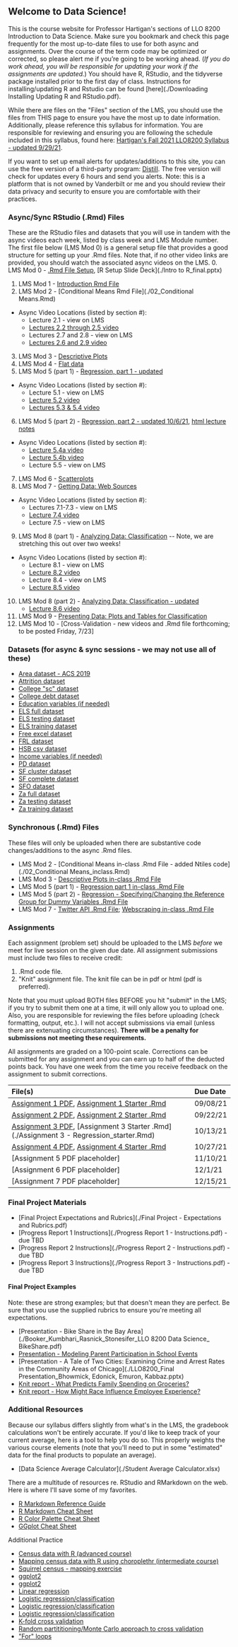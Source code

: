 ## Welcome to Data Science!

This is the course website for Professor Hartigan's sections of LLO 8200 Introduction to Data Science. Make sure you bookmark and check this page frequently for the most up-to-date files to use for both async and assignments. Over the course of the term code may be optimized or corrected, so please alert me if you’re going to be working ahead. (_If you do work ahead, you will be responsible for updating your work if the assignments are updated._) You should have R, RStudio, and the tidyverse package installed prior to the first day of class. Instructions for installing/updating R and Rstudio can be found [here](./Downloading Installing Updating R and RStudio.pdf).

While there are files on the "Files" section of the LMS, you should use the files from THIS page to ensure you have the most up to date information. Additionally, please reference this syllabus for information. You are responsible for reviewing and ensuring you are following the schedule included in this syllabus, found here: [Hartigan's Fall 2021 LLO8200 Syllabus - updated 9/29/21](./Hartigan_LLO8200_syllabus_fall2021.pdf). 

If you want to set up email alerts for updates/additions to this site, you can use the free version of a third-party program: [Distill](https://distill.io/). The free version will check for updates every 6 hours and send you alerts. Note: this is a platform that is not owned by Vanderbilt or me and you should review their data privacy and security to ensure you are comfortable with their practices.

### Async/Sync RStudio (.Rmd) Files
These are the RStudio files and datasets that you will use in tandem with the async videos each week, listed by class week and LMS Module number. The first file below (LMS Mod 0) is a general setup file that provides a good structure for setting up your .Rmd files. Note that, if no other video links are provided, you should watch the associated async videos on the LMS. 
0. LMS Mod 0 - [.Rmd File Setup](./00_setup.Rmd), [R Setup Slide Deck](./Intro to R_final.pptx)
1. LMS Mod 1 - [Introduction Rmd File](./01_Intro.Rmd) 
2. LMS Mod 2 - [Conditional Means Rmd File](./02_Conditional Means.Rmd) 
  * Async Video Locations (listed by section #):
    * Lecture 2.1 - view on LMS
    * [Lectures 2.2 through 2.5 video](https://www.youtube.com/watch?v=NQtvxw9CNCU)
    * Lectures 2.7 and 2.8 - view on LMS
    * [Lectures 2.6 and 2.9 video](https://www.youtube.com/watch?v=K3f-5fb-lL0)
3. LMS Mod 3 - [Descriptive Plots](./03_DescriptivePlots.Rmd) 
4. LMS Mod 4 - [Flat data](./04_flatdata.Rmd)
5. LMS Mod 5 (part 1) - [Regression, part 1 - updated](./05_regression_updated.Rmd)
  * Async Video Locations (listed by section #):
    * Lecture 5.1 - view on LMS
    * [Lecture 5.2 video](https://youtu.be/8P5CLj5Vy70)
    * [Lectures 5.3 & 5.4 video](https://youtu.be/6s5__DICHDg)
6. LMS Mod 5 (part 2) - [Regression, part 2 - updated 10/6/21](./05_regression_part2.Rmd), [html lecture notes](https://raw.githack.com/wdoyle42/ll0_8200_summer_21/main/05-regression-2.html)
  * Async Video Locations (listed by section #):
    * [Lecture 5.4a video](https://www.youtube.com/watch?v=llfHYO_MujY)
    * [Lecture 5.4b video](https://www.youtube.com/watch?v=hm33VbjQZMY)
    * Lecture 5.5 - view on LMS
7. LMS Mod 6 - [Scatterplots](./06_scatterplots.Rmd)
8. LMS Mod 7 - [Getting Data: Web Sources](./07_webscraping_updated.Rmd)
  * Async Video Locations (listed by section #):
    * Lectures 7.1-7.3 - view on LMS
    * [Lecture 7.4 video](https://www.youtube.com/watch?v=NHbs55PTb-g)
    * Lecture 7.5 - view on LMS
9. LMS Mod 8 (part 1) - [Analyzing Data: Classification](./08_classification.Rmd) -- Note, we are stretching this out over two weeks! 
  * Async Video Locations (listed by section #):
    * Lecture 8.1 - view on LMS
    * [Lecture 8.2 video](https://www.youtube.com/watch?v=IIEvyvsVO7Q)
    * Lecture 8.4 - view on LMS
    * [Lecture 8.5 video](https://www.youtube.com/watch?v=KbmEJkslBeE)
10. LMS Mod 8 (part 2) - [Analyzing Data: Classification - updated](./08_classification_inclass.Rmd)
    * [Lecture 8.6 video](https://www.youtube.com/watch?v=IhCJOZJv_O8&feature=youtu.be)
11. LMS Mod 9 - [Presenting Data: Plots and Tables for Classification](./09_plots_classification.Rmd)
12. LMS Mod 10 - [Cross-Validation - new videos and .Rmd file forthcoming; to be posted Friday, 7/23]

### Datasets (for async & sync sessions - we may not use all of these)
* [Area dataset - ACS 2019](./area_data.Rds)
* [Attrition dataset](./attrition.Rdata)
* [College "sc" dataset](./college.Rdata)
* [College debt dataset](./sc_debt.Rdata)
* [Education variables (if needed)](./educ_vars.Rdata)
* [ELS full dataset](./els.Rdata)
* [ELS testing dataset](./els_test.Rdata)
* [ELS training dataset](./els_train.Rdata)
* [Free excel dataset](./free.xls)
* [FRL dataset](./frl.Rdata)
* [HSB csv dataset](./hsbdata.csv)
* [Income variables (if needed)](./income_vars.Rdata)
* [PD dataset](./pd.Rdata)
* [SF cluster dataset](./sf_cluster.RData)
* [SF complete dataset](./sf_complete.RData)
* [SFO dataset](./sfo.RData)
* [Za full dataset](./za.RData)
* [Za testing dataset](./za_test.RData)
* [Za training dataset](./za_train.RData)

### Synchronous (.Rmd) Files
These files will only be uploaded when there are substantive code changes/additions to the async .Rmd files.
* LMS Mod 2 - [Conditional Means in-class .Rmd File - added Ntiles code](./02_Conditional Means_inclass.Rmd)
* LMS Mod 3 - [Descriptive Plots in-class .Rmd File](./03_DescriptivePlots_inclass.Rmd)
* LMS Mod 5 (part 1) - [Regression part 1 in-class .Rmd File](./05_regression_updated_inclass.Rmd)
* LMS Mod 5 (part 2) - [Regression - Specifying/Changing the Reference Group for Dummy Variables .Rmd File](./05_regression_part2_referencegroup.Rmd)
* LMS Mod 7 - [Twitter API .Rmd File](./07_twitterAPI.Rmd); [Webscraping in-class .Rmd File](./07_webscraping_inclass.Rmd)

### Assignments
Each assignment (problem set) should be uploaded to the LMS _before_ we meet for live session on the given due date. All assignment submissions must include two files to receive credit:
1. .Rmd code file.
2. "Knit" assignment file. The knit file can be in pdf or html (pdf is preferred). 

Note that you must upload BOTH files BEFORE you hit "submit" in the LMS; if you try to submit them one at a time, it will only allow you to upload one. Also, you are responsible for reviewing the files before uploading (check formatting, output, etc.). I will not accept submissions via email (unless there are extenuating circumstances). **There will be a penalty for submissions not meeting these requirements.**

All assignments are graded on a 100-point scale. Corrections can be submitted for any assignment and you can earn up to half of the deducted points back. You have one week from the time you receive feedback on the assignment to submit corrections.

| File(s)      | Due Date          |
|:-------------|:------------------|
| [Assignment 1 PDF](./01_Assignment_starter.pdf), [Assignment 1 Starter .Rmd](./01_Assignment_starter.Rmd) | 09/08/21 |
| [Assignment 2 PDF](./02_Assignment.pdf), [Assignment 2 Starter .Rmd](./02_Assignment_starter.Rmd) | 09/22/21 |
| [Assignment 3 PDF](./Assignment-3---Regression.pdf), [Assignment 3 Starter .Rmd](./Assignment 3 - Regression_starter.Rmd) | 10/13/21 |
| [Assignment 4 PDF](./Assignment_4_LMSmod7_webscraping.pdf), [Assignment 4 Starter .Rmd](./Assignment_4_LMSmod7_webscraping.Rmd) | 10/27/21 |
| [Assignment 5 PDF placeholder] | 11/10/21 |
| [Assignment 6 PDF placeholder] | 12/1/21 |
| [Assignment 7 PDF placeholder] | 12/15/21 |

### Final Project Materials
* [Final Project Expectations and Rubrics](./Final Project - Expectations and Rubrics.pdf)
* [Progress Report 1 Instructions](./Progress Report 1 - Instructions.pdf) - due TBD
* [Progress Report 2 Instructions](./Progress Report 2 - Instructions.pdf) - due TBD
* [Progress Report 3 Instructions](./Progress Report 3 - Instructions.pdf) - due TBD

#### Final Project Examples
Note: these are strong examples; but that doesn't mean they are perfect. Be sure that you use the supplied rubrics to ensure you're meeting all expectations. 
* [Presentation - Bike Share in the Bay Area](./Booker_Kumbhari_Rasnick_Stonesifer_LLO 8200 Data Science_ BikeShare.pdf)
* [Presentation - Modeling Parent Participation in School Events](https://docs.google.com/presentation/d/1sgmQ52i69Vwmb1mfGb9L7vwsygUfuCwn6k0ZyeJiRcA/edit#slide=id.g8f4bd20341_0_1)
* [Presentation - A Tale of Two Cities: Examining Crime and Arrest Rates in the Community Areas of Chicago](./LLO8200_Final Presentation_Bhowmick, Edonick, Emuron, Kabbaz.pptx)
* [Knit report - What Predicts Family Spending on Groceries?](https://raw.githack.com/wdoyle42/ll0_8200_summer_21/main/example_report.html)
* [Knit report - How Might Race Influence Employee Experience?](./Wilen_FinalProject_Final.pdf)

### Additional Resources
Because our syllabus differs slightly from what's in the LMS, the gradebook calculations won't be entirely accurate. If you'd like to keep track of your current average, here is a tool to help you do so. This properly weights the various course elements (note that you'll need to put in some "estimated" data for the final products to populate an average). 
* [Data Science Average Calculator](./Student Average Calculator.xlsx)

There are a multitude of resources re. RStudio and RMarkdown on the web. Here is where I'll save some of my favorites. 
* [R Markdown Reference Guide](./rmarkdown-reference.pdf)
* [R Markdown Cheat Sheet](./rmarkdown-cheatsheet.pdf)
* [R Color Palette Cheat Sheet](./colorPaletteCheatsheet.pdf)
* [GGplot Cheat Sheet](./ggplot2-cheatsheet.pdf)

Additional Practice
* [Census data with R (advanced course)](https://www.census.gov/data/academy/courses/ranking-project.html)
* [Mapping census data with R using choroplethr (intermediate course)](https://www.census.gov/data/academy/courses/choroplethr.html)
* [Squirrel census - mapping exercise](https://annielyu.com/2019/10/29/fun-leaflet-in-r-with-nyc-squirrel-census-data/)
* [ggplot2](https://rpubs.com/williamsurles/295930)
* [ggplot2](http://euclid.psych.yorku.ca/www/psy6135/tutorials/gapminder.html)
* [Linear regression](https://www.machinelearningplus.com/machine-learning/complete-introduction-linear-regression-r/)
* [Logistic regression/classification](https://towardsdatascience.com/modelling-binary-logistic-regression-using-tidymodels-library-in-r-part-1-c1bdce0ac055)
* [Logistic regression/classification](https://ntaback.github.io/UofT_STA130/week8/Week8PracticeProblems-solutions1.html)
* [Logistic regression/classification](https://rpubs.com/AIventurer/datacamp_R_ML_TB_Ch2)
* [K-fold cross validation](https://drsimonj.svbtle.com/k-fold-cross-validation-with-modelr-and-broom)
* [Random partititioning/Monte Carlo approach to cross validation](https://ijlyttle.github.io/model_cv_selection.html)
* ["For" loops](https://www.datamentor.io/r-programming/for-loop/)
